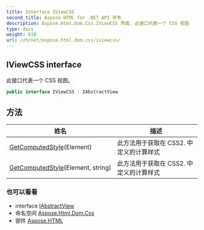 ```yaml
---
title: Interface IViewCSS
second_title: Aspose.HTML for .NET API 参考
description: Aspose.Html.Dom.Css.IViewCSS 界面. 此接口代表一个 CSS 视图
type: docs
weight: 610
url: /zh/net/aspose.html.dom.css/iviewcss/
---
```

## IViewCSS interface

此接口代表一个 CSS 视图。

```csharp
public interface IViewCSS : IAbstractView
```

## 方法

| 姓名 | 描述 |
| --- | --- |
| [GetComputedStyle](../../aspose.html.dom.css/iviewcss/getcomputedstyle/#getcomputedstyle)(Element) | 此方法用于获取在 CSS2. 中定义的计算样式 |
| [GetComputedStyle](../../aspose.html.dom.css/iviewcss/getcomputedstyle/#getcomputedstyle_1)(Element, string) | 此方法用于获取在 CSS2. 中定义的计算样式 |

### 也可以看看

* interface [IAbstractView](../../aspose.html.dom.views/iabstractview/)
* 命名空间 [Aspose.Html.Dom.Css](../../aspose.html.dom.css/)
* 部件 [Aspose.HTML](../../)


